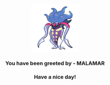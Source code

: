 <p align="center">
            <img src="https://raw.githubusercontent.com/PokeAPI/sprites/master/sprites/pokemon/687.png" width="150" height="150">
          </p>
          <h3 align="center">You have been greeted by - <b>MALAMAR</b></h3>
          <h3 align="center">Have a nice day!</h3>

